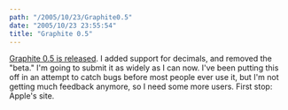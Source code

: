 ```yaml
---
path: "/2005/10/23/Graphite0.5" 
date: "2005/10/23 23:55:54" 
title: "Graphite 0.5" 
---
```

<p><a href="http://www.randomchaos.com/software/dashboard/graphite/">Graphite 0.5 is released</a>. I added support for decimals, and removed the "beta." I'm going to submit it as widely as I can now. I've been putting this off in an attempt to catch bugs before most people ever use it, but I'm not getting much feedback anymore, so I need some more users. First stop: Apple's site.</p>